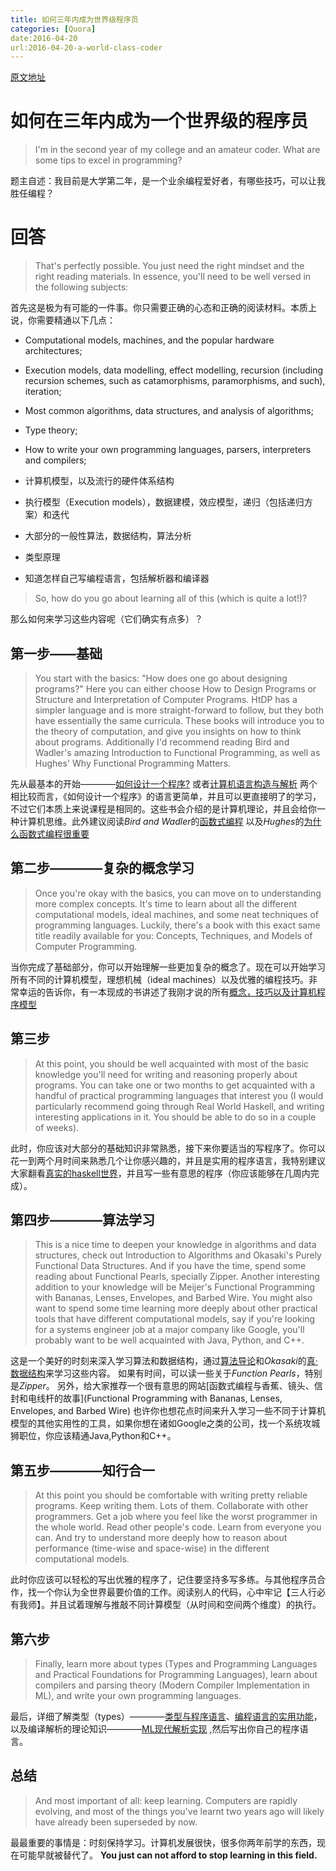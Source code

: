 ```yaml
---
title: 如何三年内成为世界级程序员
categories: [Quora]
date:2016-04-20
url:2016-04-20-a-world-class-coder
---
```


[原文地址](https://www.quora.com/How-can-I-become-a-world-class-coder-in-under-three-years)

# 如何在三年内成为一个世界级的程序员

>I'm in the second year of my college and an amateur coder. What are some tips to excel in programming?

题主自述：我目前是大学第二年，是一个业余编程爱好者，有哪些技巧，可以让我胜任编程？

# 回答

>That's perfectly possible. You just need the right mindset and the right reading materials. In essence, you'll need to be well versed in the following subjects:

首先这是极为有可能的一件事。你只需要正确的心态和正确的阅读材料。本质上说，你需要精通以下几点：

>
- Computational models, machines, and the popular hardware architectures;
- Execution models, data modelling, effect modelling, recursion (including recursion schemes, such as catamorphisms, paramorphisms, and such), iteration;
- Most common algorithms, data structures, and analysis of algorithms;
- Type theory;
- How to write your own programming languages, parsers, interpreters and compilers;

- 计算机模型，以及流行的硬件体系结构
- 执行模型（Execution models），数据建模，效应模型，递归（包括递归方案）和迭代
- 大部分的一般性算法，数据结构，算法分析
- 类型原理
- 知道怎样自己写编程语言，包括解析器和编译器

>So, how do you go about learning all of this (which is quite a lot!)?

那么如何来学习这些内容呢（它们确实有点多）？

## 第一步——基础

>You start with the basics: "How does one go about designing programs?" Here you can either choose How to Design Programs or Structure and Interpretation of Computer Programs. HtDP has a simpler language and is more straight-forward to follow, but they both have essentially the same curricula. These books will introduce you to the theory of computation, and give you insights on how to think about programs. Additionally I'd recommend reading Bird and Wadler's amazing Introduction to Functional Programming, as well as Hughes' Why Functional Programming Matters.

先从最基本的开始————[如何设计一个程序?](http://htdp.org/)
或者[计算机语言构造与解析](https://mitpress.mit.edu/sicp/full-text/book/book.html)
两个相比较而言，《如何设计一个程序》的语言更简单，并且可以更直接明了的学习，不过它们本质上来说课程是相同的。这些书会介绍的是计算机理论，并且会给你一种计算机思维。此外建议阅读*Bird and Wadler*的[函数式编程](http://www.amazon.com/Introduction-Functional-Programming-International-Computing/dp/0134841891)
以及*Hughes*的[为什么函数式编程很重要](http://www.cs.kent.ac.uk/people/staff/dat/miranda/whyfp90.pdf)

## 第二步————复杂的概念学习

>Once you're okay with the basics, you can move on to understanding more complex concepts. It's time to learn about all the different computational models, ideal machines, and some neat techniques of programming languages. Luckily, there's a book with this exact same title readily available for you: Concepts, Techniques, and Models of Computer Programming.

当你完成了基础部分，你可以开始理解一些更加复杂的概念了。现在可以开始学习所有不同的计算机模型，理想机械（ideal machines）以及优雅的编程技巧。非常幸运的告诉你，有一本现成的书讲述了我刚才说的所有[概念，技巧以及计算机程序模型](http://www.info.ucl.ac.be/~pvr/book.html)

## 第三步

>At this point, you should be well acquainted with most of the basic knowledge you'll need for writing and reasoning properly about programs. You can take one or two months to get acquainted with a handful of practical programming languages that interest you (I would particularly recommend going through Real World Haskell, and writing interesting applications in it. You should be able to do so in a couple of weeks).

此时，你应该对大部分的基础知识非常熟悉，接下来你要适当的写程序了。你可以花一到两个月时间来熟悉几个让你感兴趣的，并且是实用的程序语言，我特别建议大家翻看[真实的haskell世界](http://book.realworldhaskell.org/)，并且写一些有意思的程序（你应该能够在几周内完成）。

## 第四步————算法学习

>This is a nice time to deepen your knowledge in algorithms and data structures, check out Introduction to Algorithms and Okasaki's Purely Functional Data Structures. And if you have the time, spend some reading about Functional Pearls, specially Zipper. Another interesting addition to your knowledge will be Meijer's Functional Programming with Bananas, Lenses, Envelopes, and Barbed Wire. You might also want to spend some time learning more deeply about other practical tools that have different computational models, say if you're looking for a systems engineer job at a major company like Google, you'll probably want to be well acquainted with Java, Python, and C++.  

这是一个美好的时刻来深入学习算法和数据结构，通过[算法导论](http://www.amazon.com/Introduction-Algorithms-Thomas-H-Cormen/dp/0262033844)和*Okasaki*的[真·数据结构](http://www.amazon.com/Purely-Functional-Structures-Chris-Okasaki/dp/0521663504)来学习这些内容。
如果有时间，可以读一些关于*Function Pearls*，特别是*Zipper*。
另外，给大家推荐一个很有意思的网站[函数式编程与香蕉、镜头、信封和电线杆的故事](Functional Programming with Bananas, Lenses, Envelopes, and Barbed Wire)
也许你也想花点时间来升入学习一些不同于计算机模型的其他实用性的工具，如果你想在诸如Google之类的公司，找一个系统攻城狮职位，你应该精通Java,Python和C++。

## 第五步————知行合一

>At this point you should be comfortable with writing pretty reliable programs. Keep writing them. Lots of them. Collaborate with other programmers. Get a job where you feel like the worst programmer in the whole world. Read other people's code. Learn from everyone you can. And try to understand more deeply how to reason about performance (time-wise and space-wise) in the different computational models.

此时你应该可以轻松的写出优雅的程序了，记住要坚持多写多练。与其他程序员合作，找一个你认为全世界最要价值的工作。阅读别人的代码，心中牢记【三人行必有我师】。并且试着理解与推敲不同计算模型（从时间和空间两个维度）的执行。

## 第六步

>Finally, learn more about types (Types and Programming Languages and Practical Foundations for Programming Languages), learn about compilers and parsing theory (Modern Compiler Implementation in ML), and write your own programming languages.

最后，详细了解类型（types）————[类型与程序语言](http://www.cis.upenn.edu/~bcpierce/tapl/)、[编程语言的实用功能](http://www.amazon.com/Practical-Foundations-Programming-Languages-Professor/dp/1107029570)，以及编译解析的理论知识————[ML现代解析实现](http://www.amazon.com/Modern-Compiler-Implementation-Andrew-Appel/dp/0521607647) ,然后写出你自己的程序语言。

## 总结

>And most important of all: keep learning. Computers are rapidly evolving, and most of the things you've learnt two years ago will likely have already been superseded by now.

最最重要的事情是：时刻保持学习。计算机发展很快，很多你两年前学的东西，现在可能早就被替代了。
**You just can not afford to stop learning in this field.**